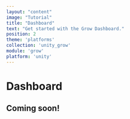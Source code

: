 ```yaml
---
layout: "content"
image: "Tutorial"
title: "Dashboard"
text: "Get started with the Grow Dashboard."
position: 2
theme: 'platforms'
collection: 'unity_grow'
module: 'grow'
platform: 'unity'
---
```


# Dashboard

## Coming soon!
